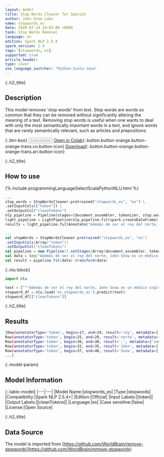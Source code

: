 ```yaml
---
layout: model
title: Stop Words Cleaner for Spanish
author: John Snow Labs
name: stopwords_es
date: 2020-07-14 19:03:00 +0800
task: Stop Words Removal
language: es
edition: Spark NLP 2.5.4
spark_version: 2.4
tags: [stopwords, es]
supported: true
article_header:
type: cover
use_language_switcher: "Python-Scala-Java"
---
```


{:.h2_title}
## Description
This model removes 'stop words' from text. Stop words are words so common that they can be removed without significantly altering the meaning of a text. Removing stop words is useful when one wants to deal with only the most semantically important words in a text, and ignore words that are rarely semantically relevant, such as articles and prepositions.

{:.btn-box}
<button class="button button-orange" disabled>Live Demo</button>
[Open in Colab](https://colab.research.google.com/github/JohnSnowLabs/spark-nlp-workshop/blob/b2eb08610dd49d5b15077cc499a94b4ec1e8b861/jupyter/annotation/english/stop-words/StopWordsCleaner.ipynb){:.button.button-orange.button-orange-trans.co.button-icon}
[Download](https://s3.amazonaws.com/auxdata.johnsnowlabs.com/public/models/stopwords_es_es_2.5.4_2.4_1594742441303.zip){:.button.button-orange.button-orange-trans.arr.button-icon}

{:.h2_title}
## How to use

<div class="tabs-box" markdown="1">

{% include programmingLanguageSelectScalaPythonNLU.html %}

```python
...
stop_words = StopWordsCleaner.pretrained("stopwords_es", "es") \
.setInputCols(["token"]) \
.setOutputCol("cleanTokens")
nlp_pipeline = Pipeline(stages=[document_assembler, tokenizer, stop_words])
light_pipeline = LightPipeline(nlp_pipeline.fit(spark.createDataFrame([['']]).toDF("text")))
results = light_pipeline.fullAnnotate("Además de ser el rey del norte, John Snow es un médico inglés y líder en el desarrollo de la anestesia y la higiene médica.")
```

```scala
...
val stopWords = StopWordsCleaner.pretrained("stopwords_es", "es")
.setInputCols(Array("token"))
.setOutputCol("cleanTokens")
val pipeline = new Pipeline().setStages(Array(document_assembler, tokenizer, stopWords))
val data = Seq("Además de ser el rey del norte, John Snow es un médico inglés y líder en el desarrollo de la anestesia y la higiene médica.").toDF("text")
val result = pipeline.fit(data).transform(data)
```

{:.nlu-block}
```python
import nlu

text = ["""Además de ser el rey del norte, John Snow es un médico inglés y líder en el desarrollo de la anestesia y la higiene médica."""]
stopword_df = nlu.load('es.stopwords_es').predict(text)
stopword_df[["cleanTokens"]]
```

</div>

{:.h2_title}
## Results

```bash
[Row(annotatorType='token', begin=17, end=19, result='rey', metadata={'sentence': '0'}),
Row(annotatorType='token', begin=25, end=29, result='norte', metadata={'sentence': '0'}),
Row(annotatorType='token', begin=30, end=30, result=',', metadata={'sentence': '0'}),
Row(annotatorType='token', begin=32, end=35, result='John', metadata={'sentence': '0'}),
Row(annotatorType='token', begin=37, end=40, result='Snow', metadata={'sentence': '0'}),
...]
```

{:.model-param}
## Model Information

{:.table-model}
|---|---|
|Model Name:|stopwords_es|
|Type:|stopwords|
|Compatibility:|Spark NLP 2.5.4+|
|Edition:|Official|
|Input Labels:|[token]|
|Output Labels:|[cleanTokens]|
|Language:|es|
|Case sensitive:|false|
|License:|Open Source|

{:.h2_title}
## Data Source
The model is imported from [https://github.com/WorldBrain/remove-stopwords](https://github.com/WorldBrain/remove-stopwords)